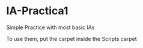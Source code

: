 # IA-Practica1
Simple Practice with most basic IAs 

To use them, put the carpet inside the Scripts carpet

